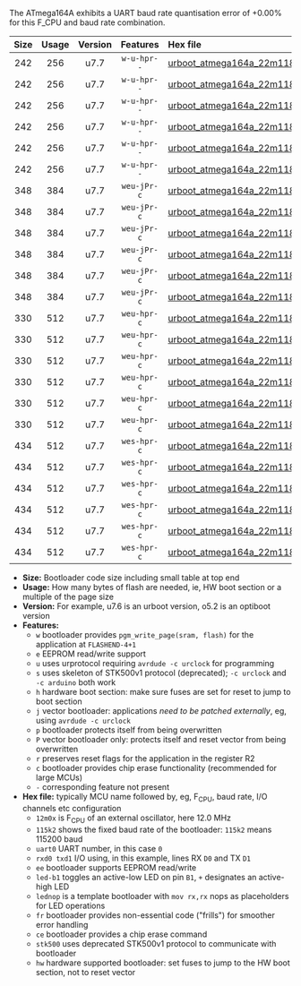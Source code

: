 The ATmega164A exhibits a UART baud rate quantisation error of +0.00% for this F_CPU and baud rate combination.

|Size|Usage|Version|Features|Hex file|
|:-:|:-:|:-:|:-:|:--|
|242|256|u7.7|`w-u-hpr--`|[urboot_atmega164a_22m1184x_++38k4_uart0_rxd0_txd1_led+b0_fr_hw.hex](https://raw.githubusercontent.com/stefanrueger/urboot.hex/main/mcus/atmega164a/external_oscillator/fcpu_22m1184x/br_++38k4/urboot_atmega164a_22m1184x_++38k4_uart0_rxd0_txd1_led+b0_fr_hw.hex)|
|242|256|u7.7|`w-u-hpr--`|[urboot_atmega164a_22m1184x_++38k4_uart0_rxd0_txd1_led+b7_fr_hw.hex](https://raw.githubusercontent.com/stefanrueger/urboot.hex/main/mcus/atmega164a/external_oscillator/fcpu_22m1184x/br_++38k4/urboot_atmega164a_22m1184x_++38k4_uart0_rxd0_txd1_led+b7_fr_hw.hex)|
|242|256|u7.7|`w-u-hpr--`|[urboot_atmega164a_22m1184x_++38k4_uart0_rxd0_txd1_lednop_fr_hw.hex](https://raw.githubusercontent.com/stefanrueger/urboot.hex/main/mcus/atmega164a/external_oscillator/fcpu_22m1184x/br_++38k4/urboot_atmega164a_22m1184x_++38k4_uart0_rxd0_txd1_lednop_fr_hw.hex)|
|242|256|u7.7|`w-u-hpr--`|[urboot_atmega164a_22m1184x_++38k4_uart1_rxd2_txd3_led+b0_fr_hw.hex](https://raw.githubusercontent.com/stefanrueger/urboot.hex/main/mcus/atmega164a/external_oscillator/fcpu_22m1184x/br_++38k4/urboot_atmega164a_22m1184x_++38k4_uart1_rxd2_txd3_led+b0_fr_hw.hex)|
|242|256|u7.7|`w-u-hpr--`|[urboot_atmega164a_22m1184x_++38k4_uart1_rxd2_txd3_led+b7_fr_hw.hex](https://raw.githubusercontent.com/stefanrueger/urboot.hex/main/mcus/atmega164a/external_oscillator/fcpu_22m1184x/br_++38k4/urboot_atmega164a_22m1184x_++38k4_uart1_rxd2_txd3_led+b7_fr_hw.hex)|
|242|256|u7.7|`w-u-hpr--`|[urboot_atmega164a_22m1184x_++38k4_uart1_rxd2_txd3_lednop_fr_hw.hex](https://raw.githubusercontent.com/stefanrueger/urboot.hex/main/mcus/atmega164a/external_oscillator/fcpu_22m1184x/br_++38k4/urboot_atmega164a_22m1184x_++38k4_uart1_rxd2_txd3_lednop_fr_hw.hex)|
|348|384|u7.7|`weu-jPr-c`|[urboot_atmega164a_22m1184x_++38k4_uart0_rxd0_txd1_ee_led+b0_fr_ce.hex](https://raw.githubusercontent.com/stefanrueger/urboot.hex/main/mcus/atmega164a/external_oscillator/fcpu_22m1184x/br_++38k4/urboot_atmega164a_22m1184x_++38k4_uart0_rxd0_txd1_ee_led+b0_fr_ce.hex)|
|348|384|u7.7|`weu-jPr-c`|[urboot_atmega164a_22m1184x_++38k4_uart0_rxd0_txd1_ee_led+b7_fr_ce.hex](https://raw.githubusercontent.com/stefanrueger/urboot.hex/main/mcus/atmega164a/external_oscillator/fcpu_22m1184x/br_++38k4/urboot_atmega164a_22m1184x_++38k4_uart0_rxd0_txd1_ee_led+b7_fr_ce.hex)|
|348|384|u7.7|`weu-jPr-c`|[urboot_atmega164a_22m1184x_++38k4_uart0_rxd0_txd1_ee_lednop_fr_ce.hex](https://raw.githubusercontent.com/stefanrueger/urboot.hex/main/mcus/atmega164a/external_oscillator/fcpu_22m1184x/br_++38k4/urboot_atmega164a_22m1184x_++38k4_uart0_rxd0_txd1_ee_lednop_fr_ce.hex)|
|348|384|u7.7|`weu-jPr-c`|[urboot_atmega164a_22m1184x_++38k4_uart1_rxd2_txd3_ee_led+b0_fr_ce.hex](https://raw.githubusercontent.com/stefanrueger/urboot.hex/main/mcus/atmega164a/external_oscillator/fcpu_22m1184x/br_++38k4/urboot_atmega164a_22m1184x_++38k4_uart1_rxd2_txd3_ee_led+b0_fr_ce.hex)|
|348|384|u7.7|`weu-jPr-c`|[urboot_atmega164a_22m1184x_++38k4_uart1_rxd2_txd3_ee_led+b7_fr_ce.hex](https://raw.githubusercontent.com/stefanrueger/urboot.hex/main/mcus/atmega164a/external_oscillator/fcpu_22m1184x/br_++38k4/urboot_atmega164a_22m1184x_++38k4_uart1_rxd2_txd3_ee_led+b7_fr_ce.hex)|
|348|384|u7.7|`weu-jPr-c`|[urboot_atmega164a_22m1184x_++38k4_uart1_rxd2_txd3_ee_lednop_fr_ce.hex](https://raw.githubusercontent.com/stefanrueger/urboot.hex/main/mcus/atmega164a/external_oscillator/fcpu_22m1184x/br_++38k4/urboot_atmega164a_22m1184x_++38k4_uart1_rxd2_txd3_ee_lednop_fr_ce.hex)|
|330|512|u7.7|`weu-hpr-c`|[urboot_atmega164a_22m1184x_++38k4_uart0_rxd0_txd1_ee_led+b0_fr_ce_hw.hex](https://raw.githubusercontent.com/stefanrueger/urboot.hex/main/mcus/atmega164a/external_oscillator/fcpu_22m1184x/br_++38k4/urboot_atmega164a_22m1184x_++38k4_uart0_rxd0_txd1_ee_led+b0_fr_ce_hw.hex)|
|330|512|u7.7|`weu-hpr-c`|[urboot_atmega164a_22m1184x_++38k4_uart0_rxd0_txd1_ee_led+b7_fr_ce_hw.hex](https://raw.githubusercontent.com/stefanrueger/urboot.hex/main/mcus/atmega164a/external_oscillator/fcpu_22m1184x/br_++38k4/urboot_atmega164a_22m1184x_++38k4_uart0_rxd0_txd1_ee_led+b7_fr_ce_hw.hex)|
|330|512|u7.7|`weu-hpr-c`|[urboot_atmega164a_22m1184x_++38k4_uart0_rxd0_txd1_ee_lednop_fr_ce_hw.hex](https://raw.githubusercontent.com/stefanrueger/urboot.hex/main/mcus/atmega164a/external_oscillator/fcpu_22m1184x/br_++38k4/urboot_atmega164a_22m1184x_++38k4_uart0_rxd0_txd1_ee_lednop_fr_ce_hw.hex)|
|330|512|u7.7|`weu-hpr-c`|[urboot_atmega164a_22m1184x_++38k4_uart1_rxd2_txd3_ee_led+b0_fr_ce_hw.hex](https://raw.githubusercontent.com/stefanrueger/urboot.hex/main/mcus/atmega164a/external_oscillator/fcpu_22m1184x/br_++38k4/urboot_atmega164a_22m1184x_++38k4_uart1_rxd2_txd3_ee_led+b0_fr_ce_hw.hex)|
|330|512|u7.7|`weu-hpr-c`|[urboot_atmega164a_22m1184x_++38k4_uart1_rxd2_txd3_ee_led+b7_fr_ce_hw.hex](https://raw.githubusercontent.com/stefanrueger/urboot.hex/main/mcus/atmega164a/external_oscillator/fcpu_22m1184x/br_++38k4/urboot_atmega164a_22m1184x_++38k4_uart1_rxd2_txd3_ee_led+b7_fr_ce_hw.hex)|
|330|512|u7.7|`weu-hpr-c`|[urboot_atmega164a_22m1184x_++38k4_uart1_rxd2_txd3_ee_lednop_fr_ce_hw.hex](https://raw.githubusercontent.com/stefanrueger/urboot.hex/main/mcus/atmega164a/external_oscillator/fcpu_22m1184x/br_++38k4/urboot_atmega164a_22m1184x_++38k4_uart1_rxd2_txd3_ee_lednop_fr_ce_hw.hex)|
|434|512|u7.7|`wes-hpr-c`|[urboot_atmega164a_22m1184x_++38k4_uart0_rxd0_txd1_ee_led+b0_fr_ce_stk500_hw.hex](https://raw.githubusercontent.com/stefanrueger/urboot.hex/main/mcus/atmega164a/external_oscillator/fcpu_22m1184x/br_++38k4/urboot_atmega164a_22m1184x_++38k4_uart0_rxd0_txd1_ee_led+b0_fr_ce_stk500_hw.hex)|
|434|512|u7.7|`wes-hpr-c`|[urboot_atmega164a_22m1184x_++38k4_uart0_rxd0_txd1_ee_led+b7_fr_ce_stk500_hw.hex](https://raw.githubusercontent.com/stefanrueger/urboot.hex/main/mcus/atmega164a/external_oscillator/fcpu_22m1184x/br_++38k4/urboot_atmega164a_22m1184x_++38k4_uart0_rxd0_txd1_ee_led+b7_fr_ce_stk500_hw.hex)|
|434|512|u7.7|`wes-hpr-c`|[urboot_atmega164a_22m1184x_++38k4_uart0_rxd0_txd1_ee_lednop_fr_ce_stk500_hw.hex](https://raw.githubusercontent.com/stefanrueger/urboot.hex/main/mcus/atmega164a/external_oscillator/fcpu_22m1184x/br_++38k4/urboot_atmega164a_22m1184x_++38k4_uart0_rxd0_txd1_ee_lednop_fr_ce_stk500_hw.hex)|
|434|512|u7.7|`wes-hpr-c`|[urboot_atmega164a_22m1184x_++38k4_uart1_rxd2_txd3_ee_led+b0_fr_ce_stk500_hw.hex](https://raw.githubusercontent.com/stefanrueger/urboot.hex/main/mcus/atmega164a/external_oscillator/fcpu_22m1184x/br_++38k4/urboot_atmega164a_22m1184x_++38k4_uart1_rxd2_txd3_ee_led+b0_fr_ce_stk500_hw.hex)|
|434|512|u7.7|`wes-hpr-c`|[urboot_atmega164a_22m1184x_++38k4_uart1_rxd2_txd3_ee_led+b7_fr_ce_stk500_hw.hex](https://raw.githubusercontent.com/stefanrueger/urboot.hex/main/mcus/atmega164a/external_oscillator/fcpu_22m1184x/br_++38k4/urboot_atmega164a_22m1184x_++38k4_uart1_rxd2_txd3_ee_led+b7_fr_ce_stk500_hw.hex)|
|434|512|u7.7|`wes-hpr-c`|[urboot_atmega164a_22m1184x_++38k4_uart1_rxd2_txd3_ee_lednop_fr_ce_stk500_hw.hex](https://raw.githubusercontent.com/stefanrueger/urboot.hex/main/mcus/atmega164a/external_oscillator/fcpu_22m1184x/br_++38k4/urboot_atmega164a_22m1184x_++38k4_uart1_rxd2_txd3_ee_lednop_fr_ce_stk500_hw.hex)|

- **Size:** Bootloader code size including small table at top end
- **Usage:** How many bytes of flash are needed, ie, HW boot section or a multiple of the page size
- **Version:** For example, u7.6 is an urboot version, o5.2 is an optiboot version
- **Features:**
  + `w` bootloader provides `pgm_write_page(sram, flash)` for the application at `FLASHEND-4+1`
  + `e` EEPROM read/write support
  + `u` uses urprotocol requiring `avrdude -c urclock` for programming
  + `s` uses skeleton of STK500v1 protocol (deprecated); `-c urclock` and `-c arduino` both work
  + `h` hardware boot section: make sure fuses are set for reset to jump to boot section
  + `j` vector bootloader: applications *need to be patched externally*, eg, using `avrdude -c urclock`
  + `p` bootloader protects itself from being overwritten
  + `P` vector bootloader only: protects itself and reset vector from being overwritten
  + `r` preserves reset flags for the application in the register R2
  + `c` bootloader provides chip erase functionality (recommended for large MCUs)
  + `-` corresponding feature not present
- **Hex file:** typically MCU name followed by, eg, F<sub>CPU</sub>, baud rate, I/O channels etc configuration
  + `12m0x` is F<sub>CPU</sub> of an external oscillator, here 12.0 MHz
  + `115k2` shows the fixed baud rate of the bootloader: `115k2` means 115200 baud
  + `uart0` UART number, in this case `0`
  + `rxd0 txd1` I/O using, in this example, lines RX `D0` and TX `D1`
  + `ee` bootloader supports EEPROM read/write
  + `led-b1` toggles an active-low LED on pin `B1`, `+` designates an active-high LED
  + `lednop` is a template bootloader with `mov rx,rx` nops as placeholders for LED operations
  + `fr` bootloader provides non-essential code ("frills") for smoother error handling
  + `ce` bootloader provides a chip erase command
  + `stk500` uses deprecated STK500v1 protocol to communicate with bootloader
  + `hw` hardware supported bootloader: set fuses to jump to the HW boot section, not to reset vector
